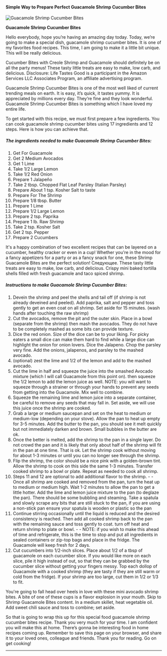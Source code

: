             

#### Simple Way to Prepare Perfect Guacamole Shrimp Cucumber Bites

![Guacamole Shrimp Cucumber Bites](https://img-global.cpcdn.com/recipes/d12d407a7afb5f6c/751x532cq70/guacamole-shrimp-cucumber-bites-recipe-main-photo.jpg)

**Guacamole Shrimp Cucumber Bites**

Hello everybody, hope you’re having an amazing day today. Today, we’re going to make a special dish, guacamole shrimp cucumber bites. It is one of my favorites food recipes. This time, I am going to make it a little bit unique. This will be really delicious.

Cucumber Bites with Creole Shrimp and Guacamole should definitely be on all the party menus! These tasty little treats are easy to make, low carb, and delicious. Disclosure: Life Tastes Good is a participant in the Amazon Services LLC Associates Program, an affiliate advertising program.

Guacamole Shrimp Cucumber Bites is one of the most well liked of current trending meals on earth. It is easy, it’s quick, it tastes yummy. It is appreciated by millions every day. They’re fine and they look wonderful. Guacamole Shrimp Cucumber Bites is something which I have loved my entire life.

To get started with this recipe, we must first prepare a few ingredients. You can cook guacamole shrimp cucumber bites using 17 ingredients and 12 steps. Here is how you can achieve that.

##### The ingredients needed to make Guacamole Shrimp Cucumber Bites:

1.  Get For Guacamole
2.  Get 2 Medium Avocados
3.  Get 1 Lime
4.  Take 1/2 Large Lemon
5.  Take 1/2 Red Onion
6.  Prepare 1 Jalapeño
7.  Take 2 tbsp. Chopped Flat Leaf Parsley (Italian Parsley)
8.  Prepare About 1 tsp. Kosher Salt to taste
9.  Prepare For The Shrimp
10.  Prepare 1/8 tbsp. Butter
11.  Prepare 1 Lime
12.  Prepare 1/2 Large Lemon
13.  Prepare 2 tsp. Paprika
14.  Prepare 1 lb. Raw Shrimp
15.  Take 2 tsp. Kosher Salt
16.  Get 2 tsp. Pepper
17.  Prepare 2 Cucumbers

It's a happy combination of two excellent recipes that can be layered on a cucumber, healthy cracker or even in a cup! Whether you're in the mood for a fancy appetizers for a party or as a fancy snack for one, these Shrimp Guacamole Bites are the perfect solution! Следующее. These tasty little treats are easy to make, low carb, and delicious. Crispy mini baked tortilla shells filled with fresh guacamole and taco spiced shrimp.

##### Instructions to make Guacamole Shrimp Cucumber Bites:

1.  Devein the shrimp and peel the shells and tail off (if shrimp is not already deveined and peeled). Add paprika, salt and pepper and toss gently to get an even coat on all shrimp. Set aside for 15 minutes. (wash hands after touching the raw shrimp)
2.  Cut the avocados, remove the pit and the outer skin. Place in a bowl (separate from the shrimp) then mash the avocados. They do not have to be completely mashed as some bits can provide texture.
3.  Dice the red onion. Size of the dice can be to your liking. For picky eaters a small dice can make them hard to find while a large dice can highlight the onion for onion lovers. Dice the Jalapeno. Chop the parsley very fine. Add the onions, jalapenos, and parsley to the mashed avocado.
4.  (optional) zest the lime and 1/2 of the lemon and add to the mashed avocado.
5.  Cut the lime in half and squeeze the juice into the smashed Avocado mixture (which I will call Guacamole from this point on). then squeeze the 1/2 lemon to add the lemon juice as well. NOTE: you will want to squeeze through a strainer or through your hands to prevent any seeds from getting into the Guacamole. Mix well to combine.
6.  Squeeze the remaining lime and lemon juice into a separate container, be careful to remove any seeds that may fall in. Set aside, we will use this juice once the shrimp are cooked.
7.  Grab a large or medium saucepan and set on the heat to medium or medium-low (depending on your stove). Allow the pan to heat up empty for 3-5 minutes. Add the butter to the pan, you should see it melt quickly but not immediately darken and brown. Small bubbles in the butter are ok.
8.  Once the better is melted, add the shrimp to the pan in a single layer. Do not crowd the pan and it is likely that only about half of the shrimp will fit in the pan at one time. That is ok. Let the shrimp cook without moving for about 1-3 minutes or until you can no longer see through the shrimp.
9.  Flip the shrimp, the color should be a nice pink with a golden-brown tint. Allow the shrimp to cook on this side the same 1-3 minutes. Transfer cooked shrimp to a bowl or plate. Repeat as needed to cook all shrimp.
10.  Steps 11 and 12 are optional to add additional flavor to the shrimp. - - Once all shrimp are cooked and removed from the pan, turn the heat up to medium or medium high. Wait 1-2 minutes to allow the pan to get a little hotter. Add the lime and lemon juice mixture to the pan (to deglaze the pan). There should be some bubbling and steaming. Take a spatula and slowly scrape any bits that are still stuck to the pan, if you are using a non-stick pan ensure your spatula is wooden or plastic so the pan
11.  Continue stirring occasionally until the liquid is reduced and the desired consistency is reached. Then add all cooked shrimp back to the pan with the remaining sauce and toss gently to coat. turn off heat and return shrimp to plate or bowl. - - NOTE: if you wish to make this ahead of time and refrigerate, this is the time to stop and put all ingredients in sealed containers or zip-top bags and place in the fridge. The Guacamole will keep fresh for 2 days.
12.  Cut cucumbers into 1/2-inch slices. Place about 1/2 of a tbsp of guacamole on each cucumber slice. If you would like more on each slice, pile it high instead of out, so that they can be grabbed by the cucumber slice without getting your fingers messy. Top each dollop of Guacamole with a cooked shrimp (they are tasty if they are still warm or cold from the fridge). If your shrimp are too large, cut them in 1/2 or 1/3 to fit.

You're going to fall head over heels in love with these mini avocado shrimp bites. A bite of one of these cups is a flavor explosion in your mouth. Skip to Shrimp Guacamole Bites content. In a medium skillet, heat vegetable oil. Add sweet chili sauce and toss to combine; set aside.

So that is going to wrap this up for this special food guacamole shrimp cucumber bites recipe. Thank you very much for your time. I am confident you will make this at home. There’s gonna be interesting food in home recipes coming up. Remember to save this page on your browser, and share it to your loved ones, colleague and friends. Thank you for reading. Go on get cooking!

* * *